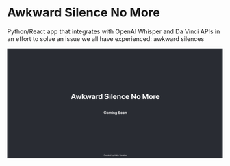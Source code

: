 # Awkward Silence No More


Python/React app that integrates with OpenAI Whisper and Da Vinci APIs in an effort to solve an issue we all have experienced: awkward silences

![ScreenShot](https://github.com/vildevev/asnp/blob/main/asnm-fe/src/screenshot.jpeg)
